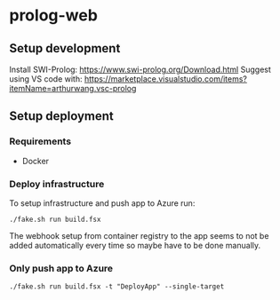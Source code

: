 # prolog-web

## Setup development
Install SWI-Prolog: https://www.swi-prolog.org/Download.html
Suggest using VS code with: https://marketplace.visualstudio.com/items?itemName=arthurwang.vsc-prolog

## Setup deployment
### Requirements
* Docker
### Deploy infrastructure
To setup infrastructure and push app to Azure run:
```
./fake.sh run build.fsx
```
The webhook setup from container registry to the app seems to not be added automatically every time so maybe have to be done manually.

### Only push app to Azure
```
./fake.sh run build.fsx -t "DeployApp" --single-target
```